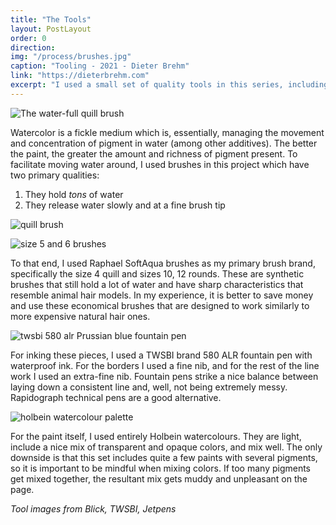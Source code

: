 ```yaml
---
title: "The Tools"
layout: PostLayout
order: 0
direction:
img: "/process/brushes.jpg"
caption: "Tooling - 2021 - Dieter Brehm"
link: "https://dieterbrehm.com"
excerpt: "I used a small set of quality tools in this series, including pens, pencils, brushes, and paint."
---
```


![The water-full quill brush](/process/quill.jpg)

Watercolor is a fickle medium which is, essentially, managing the movement and concentration of pigment in water (among other additives). The better the paint, the greater the amount and richness of pigment present. To facilitate moving water around, I used brushes in this project which have two primary qualities:

1. They hold *tons* of water
2. They release water slowly and at a fine brush tip

![quill brush](/process/brushprofile.jpg)

![size 5 and 6 brushes](/process/brushslim.jpg)
 
To that end, I used Raphael SoftAqua brushes as my primary brush brand, specifically the size 4 quill and sizes 10, 12 rounds. These are synthetic brushes that still hold a lot of water and have sharp characteristics that resemble animal hair models. In my experience, it is better to save money and use these economical brushes that are designed to work similarly to more expensive natural hair ones.

![twsbi 580 alr Prussian blue fountain pen](/process/twsbi.png)

For inking these pieces, I used a TWSBI brand 580 ALR fountain pen with waterproof ink. For the borders I used a fine nib, and for the rest of the line work I used an extra-fine nib. Fountain pens strike a nice balance between laying down a consistent line and, well, not being extremely messy. Rapidograph technical pens are a good alternative.

![holbein watercolour palette](/process/palette.jpg)

For the paint itself, I used entirely Holbein watercolours. They are light, include a nice mix of transparent and opaque colors, and mix well. The only downside is that this set includes quite a few paints with several pigments, so it is important to be mindful when mixing colors. If too many pigments get mixed together, the resultant mix gets muddy and unpleasant on the page.

*Tool images from Blick, TWSBI, Jetpens* 